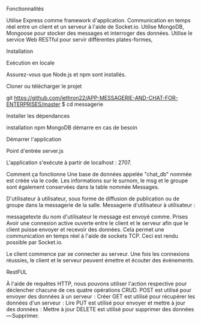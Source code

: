 
Fonctionnalités

Utilise Express comme framework d'application.
Communication en temps réel entre un client et un serveur à l'aide de Socket.io.
Utilise MongoDB, Mongoose pour stocker des messages et interroger des données.
Utilise le service Web RESTful pour servir différentes plates-formes, 

Installation

Exécution en locale

Assurez-vous que Node.js et npm sont installés.

Cloner ou télécharger le projet

git https://github.com/jethron22/APP-MESSAGERIE-AND-CHAT-FOR-ENTERPRISES/master
$ cd messagerie

Installer les dépendances

installation npm
MongoDB démarre en cas de besoin

Démarrer l'application

Point d'entrée server.js
 
L'application s'exécute à partir de localhost : 2707.

Comment ça fonctionne
Une base de données appelée "chat_db" nommée est créée via le code. Les informations sur le surnom, le msg et le groupe sont également conservées dans la table nommée Messages.

D'utilisateur à utilisateur, sous forme de diffusion de publication ou de groupe dans la messagerie de la salle. Messagerie d'utilisateur à utilisateur :

messagetexte du nom d'utilisateur
le message est envoyé comme.
Prises
Avoir une connexion active ouverte entre le client et le serveur afin que le client puisse envoyer et recevoir des données. Cela permet une communication en temps réel à l'aide de sockets TCP. Ceci est rendu possible par Socket.io.

Le client commence par se connecter au serveur. Une fois les connexions réussies, le client et le serveur peuvent émettre et écouter des événements.

RestFUL

À l'aide de requêtes HTTP, nous pouvons utiliser l'action respective pour déclencher chacune de ces quatre opérations CRUD.
POST est utilisé pour envoyer des données à un serveur  : Créer
GET est utilisé pour récupérer les données d'un serveur  : Lire
PUT est utilisé pour envoyer et mettre à jour des données  : Mettre à jour
DELETE est utilisé pour supprimer des données — Supprimer.
